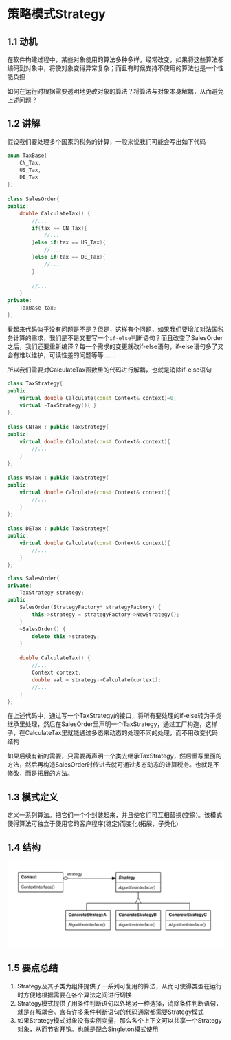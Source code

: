 # 策略模式Strategy

## 1.1 动机

在软件构建过程中，某些对象使用的算法多种多样，经常改变，如果将这些算法都编码到对象中，将使对象变得异常复杂；而且有时候支持不使用的算法也是一个性能负担

如何在运行时根据需要透明地更改对象的算法？将算法与对象本身解耦，从而避免上述问题？

## 1.2 讲解

假设我们要处理多个国家的税务的计算，一般来说我们可能会写出如下代码

```c++
enum TaxBase{
    CN_Tax,
    US_Tax,
    DE_Tax
};

class SalesOrder{
public:
    double CalculateTax() {
        //...
        if(tax == CN_Tax){
            //...
        }else if(tax == US_Tax){
            //...
        }else if(tax == DE_Tax){
            //...
        }
        
        //...
    }
private:
    TaxBase tax;
};
```

看起来代码似乎没有问题是不是？但是，这样有个问题，如果我们要增加对法国税务计算的需求，我们是不是又要写一个`if-else`判断语句？而且改变了SalesOrder之后，我们还要重新编译？每一个需求的变更就改if-else语句，if-else语句多了又会有难以维护，可读性差的问题等等.......

所以我们需要对CalculateTax函数里的代码进行解耦，也就是消除if-else语句

```c++
class TaxStrategy{
public:
    virtual double Calculate(const Context& context)=0;
    virtual ~TaxStrategy(){ }
};

class CNTax : public TaxStrategy{
public:
    virtual double Calculate(const Context& context){
        //...
    }
};

class USTax : public TaxStrategy{
public:
    virtual double Calculate(const Context& context){
        //...
    }
};

class DETax : public TaxStrategy{
public:
    virtual double Calculate(const Context& context){
        //...
    }
};
```

```c++
class SalesOrder{
private:
    TaxStrategy strategy;
public:
    SalesOrder(StrategyFactory* strategyFactory) {
        this->strategy = strategyFactory->NewStrategy();
    }
    ~SalesOrder() {
        delete this->strategy;
    }
    
    double CalculateTax() {
        //...
        Context context;
        double val = strategy->Calculate(context);
        //...
    }
};
```

在上述代码中，通过写一个TaxStrategy的接口，将所有要处理的if-else转为子类继承里处理，然后在SalesOrder里声明一个TaxStrategy，通过工厂构造，这样子，在CalculateTax里就能通过多态来动态的处理不同的处理，而不用改变代码结构

如果后续有新的需要，只需要再声明一个类去继承TaxStrategy，然后重写里面的方法，然后再构造SalesOrder时传进去就可通过多态动态的计算税务。也就是不修改，而是拓展的方法。

## 1.3 模式定义

定义一系列算法。把它们一个个封装起来，并且使它们可互相替换(变换)。该模式使得算法可独立于使用它的客户程序(稳定)而变化(拓展，子类化)

## 1.4 结构

![](../img/策略模式结构.png)

## 1.5 要点总结

1. Strategy及其子类为组件提供了一系列可复用的算法，从而可使得类型在运行时方便地根据需要在各个算法之间进行切换
2. Strategy模式提供了用条件判断语句以外地另一种选择，消除条件判断语句，就是在解耦合。含有许多条件判断语句的代码通常都需要Strategy模式
3. 如果Strategy模式对象没有实例变量，那么各个上下文可以共享一个Strategy对象，从而节省开销。也就是配合Singleton模式使用